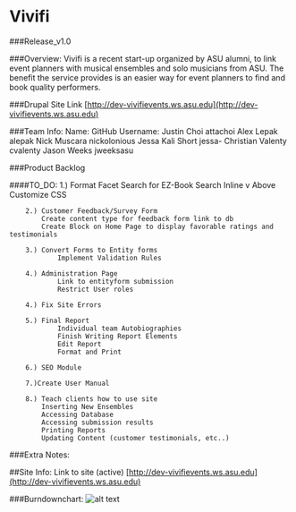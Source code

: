 Vivifi
=======

###Release_v1.0

###Overview: 
Vivifi is a recent start-up organized by ASU alumni, to link event planners with musical 
ensembles and solo musicians from ASU. The benefit the service provides is an easier way for event planners to find
and book quality performers.

###Drupal Site Link
[http://dev-vivifievents.ws.asu.edu](http://dev-vivifievents.ws.asu.edu)

###Team Info:
	Name:					GitHub Username:
		Justin Choi						attachoi
		Alex Lepak						alepak
		Nick Muscara 					nickolonious
		Jessa Kali Short				jessa-
		Christian Valenty				cvalenty
		Jason Weeks 					jweeksasu

###Product Backlog

####TO_DO:
		1.) Format Facet Search for EZ-Book Search 
			Inline v Above
			Customize CSS 
		
		2.) Customer Feedback/Survey Form
			Create content type for feedback form link to db
			Create Block on Home Page to display favorable ratings and testimonials

		3.) Convert Forms to Entity forms 
				Implement Validation Rules
				
		4.) Administration Page
				Link to entityform submission
				Restrict User roles
				
		4.) Fix Site Errors		
		
		5.) Final Report
				Individual team Autobiographies
				Finish Writing Report Elements
				Edit Report 
				Format and Print
				
		6.) SEO Module
		
		7.)Create User Manual
				
		8.) Teach clients how to use site
			Inserting New Ensembles
			Accessing Database
			Accessing submission results
			Printing Reports
			Updating Content (customer testimonials, etc..)
		



###Extra Notes:

##Site Info:
Link to site (active)
[http://dev-vivifievents.ws.asu.edu](http://dev-vivifievents.ws.asu.edu)

###Burndownchart:
![alt text](https://github.com/asu-cis-capstone/vivi-fi/blob/develop/release_v0.6/burndown_chart/v0.6.JPG)
